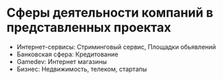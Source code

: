 # Сферы деятельности компаний в представленных проектах
- Интернет-сервисы: Стриминговый сервис, Площадки обьявлений
- Банковская сфера: Кредитование
- Gamedev: Интернет магазины
- Бизнес: Недвижимость, телеком, стартапы
